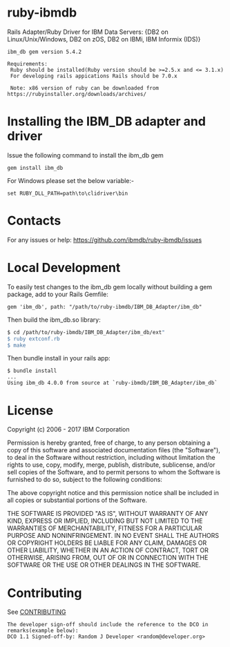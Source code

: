ruby-ibmdb
==========
Rails Adapter/Ruby Driver for IBM Data Servers: {DB2 on Linux/Unix/Windows, DB2 on zOS, DB2 on IBMi, IBM Informix (IDS)}

```
ibm_db gem version 5.4.2

Requirements:
 Ruby should be installed(Ruby version should be >=2.5.x and <= 3.1.x)
 For developing rails appications Rails should be 7.0.x

 Note: x86 version of ruby can be downloaded from https://rubyinstaller.org/downloads/archives/
```

 
Installing the IBM_DB adapter and driver
========================================

Issue the following command to install the ibm_db gem

```
gem install ibm_db

```

For Windows please set the below variable:-

```
set RUBY_DLL_PATH=path\to\clidriver\bin
```

Contacts
========

For any issues or help: https://github.com/ibmdb/ruby-ibmdb/issues

Local Development
=================

To easily test changes to the ibm_db gem locally without building 
a gem package, add to your Rails Gemfile:

```
gem 'ibm_db', path: "/path/to/ruby-ibmdb/IBM_DB_Adapter/ibm_db"
```

Then build the ibm_db.so library:

```bash
$ cd /path/to/ruby-ibmdb/IBM_DB_Adapter/ibm_db/ext"
$ ruby extconf.rb
$ make
```

Then bundle install in your rails app:

```
$ bundle install
...
Using ibm_db 4.0.0 from source at `ruby-ibmdb/IBM_DB_Adapter/ibm_db`
```

License
=======
Copyright (c) 2006 - 2017 IBM Corporation

Permission is hereby granted, free of charge, to any person obtaining
a copy of this software and associated documentation files (the "Software"),
to deal in the Software without restriction, including without limitation
the rights to use, copy, modify, merge, publish, distribute, sublicense, 
and/or sell copies of the Software, and to permit persons to whom the Software
is furnished to do so, subject to the following conditions:

The above copyright notice and this permission notice shall be included
in all copies or substantial portions of the Software.

THE SOFTWARE IS PROVIDED "AS IS", WITHOUT WARRANTY OF ANY KIND, EXPRESS OR IMPLIED,
INCLUDING BUT NOT LIMITED TO THE WARRANTIES OF MERCHANTABILITY, FITNESS FOR A 
PARTICULAR PURPOSE AND NONINFRINGEMENT. IN NO EVENT SHALL THE AUTHORS OR COPYRIGHT 
HOLDERS BE LIABLE FOR ANY CLAIM, DAMAGES OR OTHER LIABILITY, WHETHER IN AN ACTION 
OF CONTRACT, TORT OR OTHERWISE, ARISING FROM, OUT OF OR IN CONNECTION WITH THE 
SOFTWARE OR THE USE OR OTHER DEALINGS IN THE SOFTWARE.



Contributing
=======
See [CONTRIBUTING](https://github.com/ibmdb/ruby-ibmdb/blob/master/contributing/CONTRIBUTING.md)

```
The developer sign-off should include the reference to the DCO in remarks(example below):
DCO 1.1 Signed-off-by: Random J Developer <random@developer.org>
```
